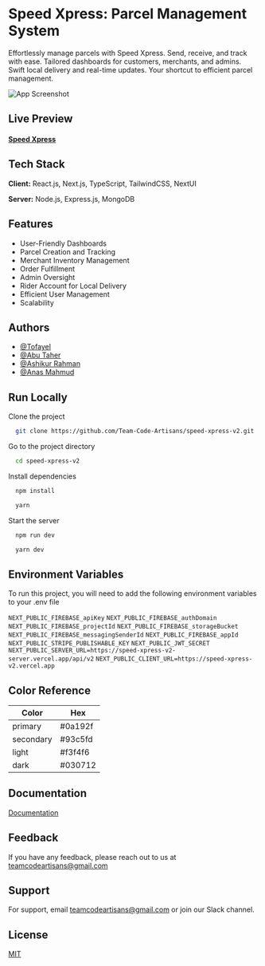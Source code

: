 
# Speed Xpress: Parcel Management System


Effortlessly manage parcels with Speed Xpress. Send, receive, and track with ease. Tailored dashboards for customers, merchants, and admins. Swift local delivery and real-time updates. Your shortcut to efficient parcel management.

![App Screenshot](https://drive.google.com/file/d/1nGGxmcvAeVPHx7xlXwZbxvOA2mA7xh5C/view?usp=sharing)


## Live Preview

#### [Speed Xpress](https://speed-xpress-v2.vercel.app)


## Tech Stack

**Client:** React.js, Next.js, TypeScript, TailwindCSS, NextUI

**Server:** Node.js, Express.js, MongoDB


## Features

- User-Friendly Dashboards
- Parcel Creation and Tracking
- Merchant Inventory Management
- Order Fulfillment
- Admin Oversight
- Rider Account for Local Delivery
- Efficient User Management
- Scalability


## Authors

- [@Tofayel](https://www.github.com/Tofayel-stack)
- [@Abu Taher](https://www.github.com/writerabutaher)
- [@Ashikur Rahman](https://www.github.com/ashikur540)
- [@Anas Mahmud](https://www.github.com/anas-mahmud)


## Run Locally

Clone the project

```bash
  git clone https://github.com/Team-Code-Artisans/speed-xpress-v2.git
```

Go to the project directory

```bash
  cd speed-xpress-v2
```

Install dependencies

```bash
  npm install
```
```bash
  yarn
```

Start the server

```bash
  npm run dev
```
```bash
  yarn dev
```


## Environment Variables

To run this project, you will need to add the following environment variables to your .env file

`NEXT_PUBLIC_FIREBASE_apiKey`
`NEXT_PUBLIC_FIREBASE_authDomain`
`NEXT_PUBLIC_FIREBASE_projectId`
`NEXT_PUBLIC_FIREBASE_storageBucket`
`NEXT_PUBLIC_FIREBASE_messagingSenderId`
`NEXT_PUBLIC_FIREBASE_appId`
`NEXT_PUBLIC_STRIPE_PUBLISHABLE_KEY`
`NEXT_PUBLIC_JWT_SECRET`
`NEXT_PUBLIC_SERVER_URL=https://speed-xpress-v2-server.vercel.app/api/v2`
`NEXT_PUBLIC_CLIENT_URL=https://speed-xpress-v2.vercel.app`


## Color Reference

| Color             | Hex                |
| ----------------- |------------------- |
| primary           | #0a192f            |
| secondary         | #93c5fd            |
| light             | #f3f4f6            |
| dark              | #030712            |


## Documentation

[Documentation](https://docs.google.com/document/d/1QVaNc4gVsEAPvAsBPO9Rjr3sb31Y1o0-RIxc3xMgFIo/edit?usp=sharing)


## Feedback

If you have any feedback, please reach out to us at teamcodeartisans@gmail.com


## Support

For support, email teamcodeartisans@gmail.com or join our Slack channel.


## License

[MIT](https://choosealicense.com/licenses/mit/)
